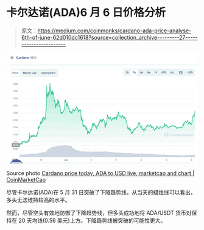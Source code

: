 # 卡尔达诺(ADA)6 月 6 日价格分析

> 原文：<https://medium.com/coinmonks/cardano-ada-price-analyse-6th-of-june-62d010dc1618?source=collection_archive---------27----------------------->

![](img/25bbe0401a2ec99c269babeae4aa2e86.png)

Source photo [Cardano price today, ADA to USD live, marketcap and chart | CoinMarketCap](https://coinmarketcap.com/currencies/cardano/)

尽管卡尔达诺(ADA)在 5 月 31 日突破了下降趋势线，从当天的蜡烛线可以看出，多头无法维持较高的水平。

然而，尽管空头有效地防御了下降趋势线，但多头成功地将 ADA/USDT 货币对保持在 20 天均线(0.56 美元)上方。下降趋势线被突破的可能性更大。
